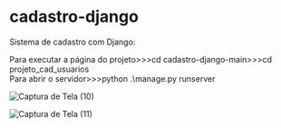 # cadastro-django
Sistema de cadastro com Django:

Para executar a página do projeto>>>cd cadastro-django-main>>>cd projeto_cad_usuarios      
Para abrir o servidor>>>python .\manage.py runserver   


![Captura de Tela (10)](https://github.com/beerts/django-cadastro/assets/133691749/18a1b337-8ab6-43a9-b6ae-91437b9a004c)

![Captura de Tela (11)](https://github.com/beerts/django-cadastro/assets/133691749/3f605268-ab90-4391-9060-5c25cdc0ad16)
